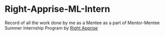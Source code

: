 # Right-Apprise-ML-Intern
Record of all the work done by me as a Mentee as a part of Mentor-Mentee Summer Internship Program by [Right Apprise](https://rightapprise.org)
